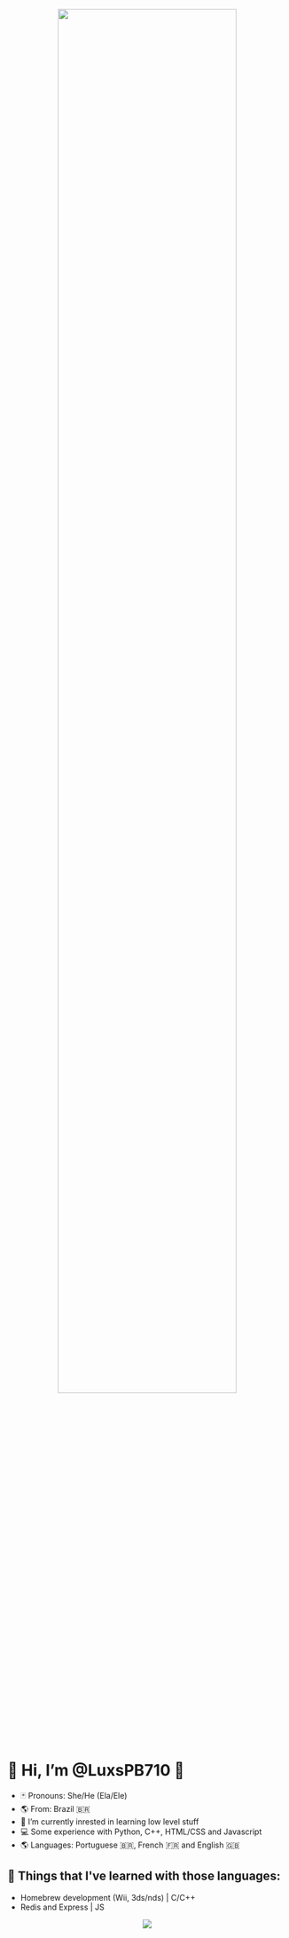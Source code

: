 <p align="center" border="1px solid red">
  <img src="https://i.pinimg.com/originals/dc/cd/25/dccd25f7f008c3ba46ec12ce946eeb79.gif" style="width: 80%; object-fit: none;">
</p>


# 🌈 Hi, I’m @LuxsPB710 👋
- 🃏 Pronouns: She/He (Ela/Ele)
- 🌎 From: Brazil 🇧🇷
- 📝 I’m currently inrested in learning low level stuff
- 💻 Some experience with Python, C++, HTML/CSS and Javascript
- 🌎 Languages: Portuguese 🇧🇷, French 🇫🇷 and English 🇬🇧

## 📝 Things that I've learned with those languages:
- Homebrew development (Wii, 3ds/nds) | C/C++
- Redis and Express | JS


<p align="center">
  <img src="https://github-readme-stats.vercel.app/api/top-langs/?username=luxs710&layout=compact">
</p>



<!---
LucasPB710/LucasPB710 is a ✨ special ✨ repository because its `README.md` (this file) appears on your GitHub profile.
You can click the Preview link to take a look at your changes.
--->
